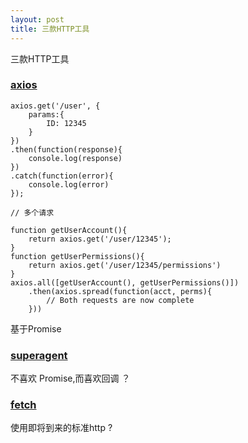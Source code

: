 ```yaml
---
layout: post
title: 三款HTTP工具
---
```

三款HTTP工具
<!-- more -->
### [axios](https://github.com/mzabriskie/axios)

    axios.get('/user', {
        params:{
            ID: 12345
        }
    })
    .then(function(response){
        console.log(response)
    })
    .catch(function(error){
        console.log(error)
    });
    
    // 多个请求
    
    function getUserAccount(){
        return axios.get('/user/12345');
    }
    function getUserPermissions(){
        return axios.get('/user/12345/permissions')
    }
    axios.all([getUserAccount(), getUserPermissions()])
        .then(axios.spread(function(acct, perms){
            // Both requests are now complete
        }))
        

基于Promise

### [superagent](https://github.com/visionmedia/superagent)

不喜欢 Promise,而喜欢回调 ？

### [fetch](https://github.com/github/fetch)

使用即将到来的标准http ?
